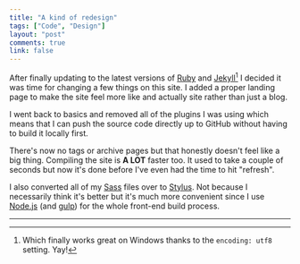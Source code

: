 ```yaml
---
title: "A kind of redesign"
tags: ["Code", "Design"]
layout: "post"
comments: true
link: false
---
```


After finally updating to the latest versions of [Ruby](http://www.ruby-lang.org/en/) and [Jekyll](http://jekyllrb.com/)[^20140112-1] I decided it was time for changing a few things on this site. I added a proper landing page to make the site feel more like and actually site rather than just a blog.

I went back to basics and removed all of the plugins I was using which means that I can push the source code directly up to GitHub without having to build it locally first.

There's now no tags or archive pages but that honestly doesn't feel like a big thing. Compiling the site is **A LOT** faster too. It used to take a couple of seconds but now it's done before I've even had the time to hit "refresh".

I also converted all of my [Sass](http://sass-lang.com/) files over to [Stylus](http://learnboost.github.io/stylus/). Not because I necessarily think it's better but it's much more convenient since I use [Node.js](http://nodejs.org/) (and [gulp](http://gulpjs.com/)) for the whole front-end build process.

* * *

[^20140112-1]: Which finally works great on Windows thanks to the `encoding: utf8` setting. Yay!
